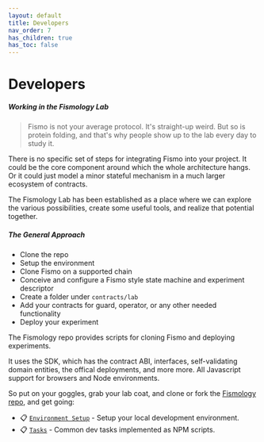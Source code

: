 ```yaml
---
layout: default
title: Developers
nav_order: 7
has_children: true
has_toc: false
---
```

# Developers
##### Working in the Fismology Lab
> Fismo is not your average protocol. It's straight-up weird. But so is protein folding, and that's why people show up to the lab every day to study it.

There is no specific set of steps for integrating Fismo into your project. It could be the core component around which the whole architecture hangs. Or it could just model a minor stateful mechanism in a much larger ecosystem of contracts. 

The Fismology Lab has been established as a place where we can explore the various possibilities, create some useful tools, and realize that potential together.

##### The General Approach
  * Clone the repo
  * Setup the environment
  * Clone Fismo on a supported chain
  * Conceive and configure a Fismo style state machine and experiment descriptor
  * Create a folder under `contracts/lab`
  * Add your contracts for guard, operator, or any other needed functionality
  * Deploy your experiment

The Fismology repo provides scripts for cloning Fismo and deploying experiments. 

It uses the SDK, which has the contract ABI, interfaces, self-validating domain entities, the offical deployments, and more more. All Javascript support for browsers and Node environments.

So put on your goggles, grab your lab coat, and clone or fork the [Fismology repo](https://github.com/cliffhall/Fismology), and get going:

* 📋 [`Environment Setup`](setup.md) - Setup your local development environment.
* 📋 [`Tasks`](tasks.md) - Common dev tasks implemented as NPM scripts.